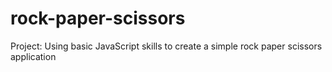 # rock-paper-scissors

Project: Using basic JavaScript skills to create a simple rock paper scissors application
